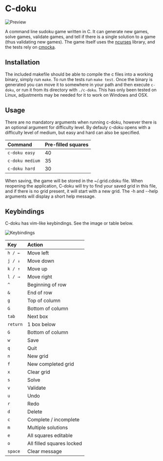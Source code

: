 # C-doku

![Preview](https://i.imgur.com/6NUzs6Z.gif)

A command line sudoku game written in C. It can generate new games, solve games, validate games, and tell if there is a single solution to a game (thus validating new games). The game itself uses the [ncurses](https://www.gnu.org/software/ncurses/) library, and the tests rely on [cmocka](https://cmocka.org/). 

## Installation 
The included makefile should be able to compile the c files into a working binary, simply run `make`. To run the tests run `make test`. Once the binary is generated you can move it to somewhere in your path and then execute `c-doku`, or run it from its directory with `./c-doku`. This has only been tested on Linux, adjustments may be needed for it to work on Windows and OSX. 

## Usage
There are no mandatory arguments when running c-doku, however there is an optional argument for difficulty level. By defauly c-doku opens with a difficulty level of medium, but easy and hard can also be specified.

| Command                       | Pre-filled squares                                                 |
|:------------------------------|:-------------------------------------------------------------------|
| `c-doku easy`                 | 40                 |
| `c-doku medium`               | 35                 |
| `c-doku hard`                 | 30                 |

When saving, the game will be stored in the ~/.grid.cdoku file. When reopening the application, C-doku will try to find your saved grid in this file, and if there is no grid present, it will start with a new grid. 
The -h and --help arguments will display a short help message.

## Keybindings
C-doku has vim-like keybindings. See the image or table below. 

![Keybindings](https://i.imgur.com/ffKGdyk.png)

| Key                           | Action                                                             |
|:------------------------------|:-------------------------------------------------------------------|
|`h / ←`                        | Move left |
|`j / ↓`                        | Move down |
|`k / ↑`                        | Move up |
|`l / →`                        | Move right |
|`^`                            | Beginning of row |
|`&`                            | End of row |
|`g`                            | Top of column |
|`G`                            | Bottom of column |
|`tab`                          | Next box |
|`return`                       | 1 box below |
|`G`                            | Bottom of column |
|`w`                            | Save |
|`q`                            | Quit |
|`n`                            | New grid |
|`f`                            | New completed grid |
|`x`                            | Clear grid |
|`s`                            | Solve |
|`v`                            | Validate |
|`u`                            | Undo |
|`r`                            | Redo |
|`d`                            | Delete |
|`c`                            | Complete / incomplete |
|`m`                            | Multiple solutions |
|`e`                            | All squares editable |
|`o`                            | All filled squares locked |
|`space`                        | Clear message |

